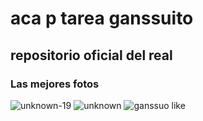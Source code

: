 # aca p tarea ganssuito
## repositorio oficial del real
### Las mejores fotos
![unknown-19](https://user-images.githubusercontent.com/24375083/118578138-456df480-b751-11eb-93c7-45c7f7863923.png)
![unknown](https://user-images.githubusercontent.com/24375083/118578365-a39ad780-b751-11eb-9bfe-1e688aebf405.png)
![ganssuo](https://user-images.githubusercontent.com/24375083/118578432-c5945a00-b751-11eb-93dc-bc10735aa1a4.png)
like

